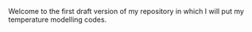 Welcome to the first draft version of my repository in which I will put my temperature modelling codes.
